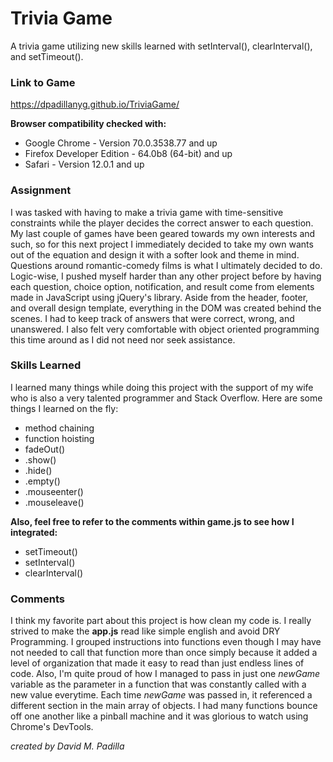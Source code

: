 # Trivia Game

A trivia game utilizing new skills learned with setInterval(), clearInterval(), and setTimeout().

### Link to Game

https://dpadillanyg.github.io/TriviaGame/

**Browser compatibility checked with:**

- Google Chrome - Version 70.0.3538.77 and up
- Firefox Developer Edition - 64.0b8 (64-bit) and up
- Safari - Version 12.0.1 and up

### Assignment

I was tasked with having to make a trivia game with time-sensitive constraints while
the player decides the correct answer to each question. My last couple of games have
been geared towards my own interests and such, so for this next project I immediately
decided to take my own wants out of the equation and design it with a softer look
and theme in mind. Questions around romantic-comedy films is what I ultimately decided
to do. Logic-wise, I pushed myself harder than any other project before by having
each question, choice option, notification, and result come from elements made in
JavaScript using jQuery's library. Aside from the header, footer, and overall
design template, everything in the DOM was created behind the scenes. I had to keep
track of answers that were correct, wrong, and unanswered. I also felt very comfortable
with object oriented programming this time around as I did not need nor seek assistance.

### Skills Learned

I learned many things while doing this project with the support of my wife
who is also a very talented programmer and Stack Overflow. Here are some things
I learned on the fly:

- method chaining
- function hoisting
- fadeOut()
- .show()
- .hide()
- .empty()
- .mouseenter()
- .mouseleave()

**Also, feel free to refer to the comments within game.js to see how I integrated:**

- setTimeout()
- setInterval()
- clearInterval()

### Comments

I think my favorite part about this project is how clean my code is. I really strived to
make the **app.js** read like simple english and avoid DRY Programming. I grouped instructions
into functions even though I may have not needed to call that function more than once simply
because it added a level of organization that made it easy to read than just endless lines of
code. Also, I'm quite proud of how I managed to pass in just one _newGame_ variable as the
parameter in a function that was constantly called with a new value everytime. Each time
_newGame_ was passed in, it referenced a different section in the main array of objects.
I had many functions bounce off one another like a pinball machine and it was glorious to
watch using Chrome's DevTools.

_created by David M. Padilla_
